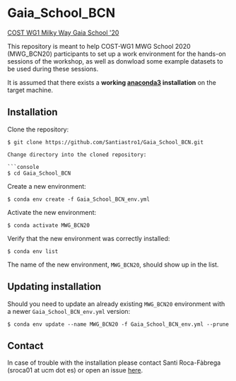 # Gaia_School_BCN

[COST WG1 Milky Way Gaia School '20](https://indico.icc.ub.edu/event/52/)

This repository is meant to help COST-WG1 MWG School 2020 (MWG_BCN20) participants to set up a work environment for the hands-on sessions of the workshop, as well as donwload some example datasets to be used during these sessions. 

It is assumed that there exists a **working [anaconda3](https://www.anaconda.com/distribution/) installation** on the target machine. 

## Installation

Clone the repository:

```console
$ git clone https://github.com/Santiastro1/Gaia_School_BCN.git

Change directory into the cloned repository:

```console
$ cd Gaia_School_BCN
```
Create a new environment:

```console
$ conda env create -f Gaia_School_BCN_env.yml
```
Activate the new environment:

```console
$ conda activate MWG_BCN20
```
Verify that the new environment was correctly installed:

```console
$ conda env list
```
The name of the new environment, ```MWG_BCN20```, should show up in the list. 

## Updating installation

Should you need to update an already existing ```MWG_BCN20``` environment with a newer ```Gaia_School_BCN_env.yml``` version:

```console
$ conda env update --name MWG_BCN20 -f Gaia_School_BCN_env.yml --prune
```

## Contact

In case of trouble with the installation please contact Santi Roca-Fàbrega (sroca01 at ucm dot es) or open an issue [here](https://github.com/Santiastro1/Gaia_School_BCN/issues).

